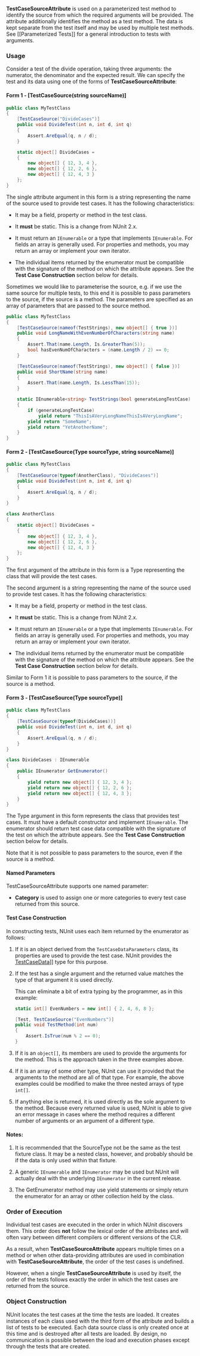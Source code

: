 **TestCaseSourceAttribute** is used on a parameterized test method to
identify the source from which the required arguments will be provided. 
The attribute additionally identifies the method as a test method.
The data is kept separate from the test itself and may be used by multiple
test methods. See [[Parameterized Tests]] for a general introduction to
tests with arguments.

### Usage

Consider a test of the divide operation, taking three arguments: the numerator, the denominator and the expected result. We can specify the test and its data using one of the forms of **TestCaseSourceAttribute**:

#### Form 1 - [TestCaseSource(string sourceName)]

```csharp
public class MyTestClass
{
    [TestCaseSource("DivideCases")]
    public void DivideTest(int n, int d, int q)
    {
        Assert.AreEqual(q, n / d);
    }

    static object[] DivideCases =
    {
        new object[] { 12, 3, 4 },
        new object[] { 12, 2, 6 },
        new object[] { 12, 4, 3 }
    };
}
```

The single attribute argument in this form is a string representing the name of the source used
to provide test cases. It has the following characteristics:

 * It may be a field, property or method in the test class.

 * It __must__ be static. This is a change from NUnit 2.x.

 * It must return an `IEnumerable` or a type that implements `IEnumerable`. For fields an array is generally used. For properties and methods, you may return an array or implement your own iterator.

 * The individual items returned by the enumerator must be compatible
   with the signature of the method on which the attribute appears.
   See the **Test Case Construction** section below for details.

Sometimes we would like to parameterise the source, e.g. if we use the same source for multiple tests, to this end it is possible to pass parameters to the source, if the source is a method. The parameters are specified as an array of parameters that are passed to the source method.

```csharp
public class MyTestClass
{
    [TestCaseSource(nameof(TestStrings), new object[] { true })]
    public void LongNameWithEvenNumberOfCharacters(string name)
    {
        Assert.That(name.Length, Is.GreaterThan(5));
        bool hasEvenNumOfCharacters = (name.Length / 2) == 0;
    }

    [TestCaseSource(nameof(TestStrings), new object[] { false })]
    public void ShortName(string name)
    {
        Assert.That(name.Length, Is.LessThan(15));
    }

    static IEnumerable<string> TestStrings(bool generateLongTestCase)
    {
        if (generateLongTestCase)
            yield return "ThisIsAVeryLongNameThisIsAVeryLongName";
        yield return "SomeName";
        yield return "YetAnotherName";
    }
}
```

#### Form 2 - [TestCaseSource(Type sourceType, string sourceName)]

```csharp
public class MyTestClass
{
    [TestCaseSource(typeof(AnotherClass), "DivideCases")]
    public void DivideTest(int n, int d, int q)
    {
        Assert.AreEqual(q, n / d);
    }
}

class AnotherClass
{
    static object[] DivideCases =
    {
        new object[] { 12, 3, 4 },
        new object[] { 12, 2, 6 },
        new object[] { 12, 4, 3 }
    };
}
```

The first argument of the attribute in this form is a Type representing the class that will provide
the test cases.

The second argument is a string representing the name of the source used
to provide test cases. It has the following characteristics:

 * It may be a field, property or method in the test class.

 * It __must__ be static. This is a change from NUnit 2.x.

 * It must return an `IEnumerable` or a type that implements `IEnumerable`. For fields an array is generally used. For properties and methods, you may return an array or implement your own iterator.

 * The individual items returned by the enumerator must be compatible
   with the signature of the method on which the attribute appears. 
   See the **Test Case Construction** section below for details.

Similar to Form 1 it is possible to pass parameters to the source, if the source is a method.

#### Form 3 - [TestCaseSource(Type sourceType)]

```csharp
public class MyTestClass
{
    [TestCaseSource(typeof(DivideCases))]
    public void DivideTest(int n, int d, int q)
    {
        Assert.AreEqual(q, n / d);
    }
}

class DivideCases : IEnumerable
{
    public IEnumerator GetEnumerator()
    {
        yield return new object[] { 12, 3, 4 };
        yield return new object[] { 12, 2, 6 };
        yield return new object[] { 12, 4, 3 };
    }
}
```

The Type argument in this form represents the class that provides test cases.
It must have a default constructor and implement `IEnumerable`. The enumerator
should return test case data compatible with the signature of the test on which the attribute appears.
See the **Test Case Construction** section below for details.

Note that it is not possible to pass parameters to the source, even if the source is a method.

#### Named Parameters

TestCaseSourceAttribute supports one named parameter:

 * **Category** is used to assign one or more categories to every test case returned from this source.

#### Test Case Construction

In constructing tests, NUnit uses each item returned by
the enumerator as follows:

1. If it is an object derived from the `TestCaseDataParameters` class, 
   its properties are used to provide the test case. NUnit provides
   the [TestCaseData](xref:TestCaseData)]] type for this purpose.

2. If the test has a single argument and the returned value matches the type of
   that argument it is used directly.


   This can eliminate a bit of extra typing by the programmer, 
   as in this example:

   ```csharp
   static int[] EvenNumbers = new int[] { 2, 4, 6, 8 };

   [Test, TestCaseSource("EvenNumbers")]
   public void TestMethod(int num)
   {
       Assert.IsTrue(num % 2 == 0);
   }
   ```

3. If it is an `object[]`, its members are used to provide
   the arguments for the method. This is the approach taken in
   the three examples above.

4. If it is an array of some other type, NUnit can use it provided
   that the arguments to the method are all of that type. For example,
   the above examples could be modified to make the three nested arrays 
   of type `int[]`.

5. If anything else is returned, it is used directly as the sole 
   argument to the method. Because every returned value is used,
   NUnit is able to give an error message in cases where the method 
   requires a different number of arguments or
   an argument of a different type.

#### Notes:

1. It is recommended that the SourceType not be the same as the test fixture class. It may be a nested class, however, and probably should be if the data is only used within that fixture.

2. A generic `IEnumerable` and `IEnumerator` may be used but NUnit will actually deal with the underlying `IEnumerator` in the current release.

3. The GetEnumerator method may use yield statements or simply return the enumerator for an array or other collection held by the class.

### Order of Execution

Individual test cases are 
executed in the order in which NUnit discovers them. This order does **not**
follow the lexical order of the attributes and will often vary between different
compilers or different versions of the CLR.
   
As a result, when **TestCaseSourceAttribute** appears multiple times on a 
method or when other data-providing attributes are used in combination with 
**TestCaseSourceAttribute**, the order of the test cases is undefined.

However, when a single **TestCaseSourceAttribute** is used by itself, 
the order of the tests follows exactly the order in which the test cases 
are returned from the source.
   
### Object Construction

NUnit locates the test cases at the time the tests are loaded. It creates
instances of each class used with the third form of the attribute and builds a list of 
tests to be executed. Each data source class is only created once at this
time and is destroyed after all tests are loaded. By design, no communication is
possible between the load and execution phases except through the tests that
are created.

